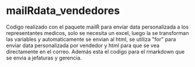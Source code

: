 # mailRdata_vendedores
Codigo realizado con el paquete mailR para enviar data personalizada a los representantes medicos, solo se necesita un excel, luego la se transforman las variables y automaticamente se envian al html, se utiliza "for" para enviar data personalizada por vendedor y html para que se vea directamente en el correo.
Además esta el codigo para el rmarkdown que se envia a jefaturas y gerencia.
